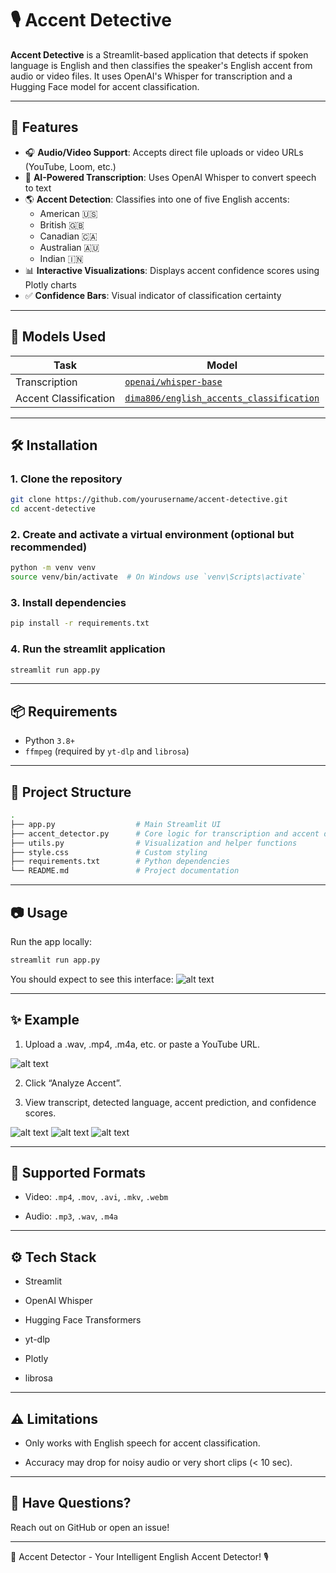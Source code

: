 # 🎙️ Accent Detective

**Accent Detective** is a Streamlit-based application that detects if spoken language is English and then classifies the speaker's English accent from audio or video files. It uses OpenAI's Whisper for transcription and a Hugging Face model for accent classification.

---

## 🚀 Features

- 🎧 **Audio/Video Support**: Accepts direct file uploads or video URLs (YouTube, Loom, etc.)
- 🧠 **AI-Powered Transcription**: Uses OpenAI Whisper to convert speech to text
- 🌎 **Accent Detection**: Classifies into one of five English accents:
  - American 🇺🇸
  - British 🇬🇧
  - Canadian 🇨🇦
  - Australian 🇦🇺
  - Indian 🇮🇳
- 📊 **Interactive Visualizations**: Displays accent confidence scores using Plotly charts
- ✅ **Confidence Bars**: Visual indicator of classification certainty

---

## 🧠 Models Used

| Task                  | Model                                                                 |
|-----------------------|-----------------------------------------------------------------------|
| Transcription         | [`openai/whisper-base`](https://github.com/openai/whisper)           |
| Accent Classification | [`dima806/english_accents_classification`](https://huggingface.co/dima806/english_accents_classification) |

---

## 🛠️ Installation

### 1. Clone the repository
```bash
git clone https://github.com/yourusername/accent-detective.git
cd accent-detective
```

### 2. Create and activate a virtual environment (optional but recommended)
```bash
python -m venv venv
source venv/bin/activate  # On Windows use `venv\Scripts\activate`
```

### 3. Install dependencies
```bash
pip install -r requirements.txt
```

### 4. Run the streamlit application
```bash
streamlit run app.py
```
---

## 📦 Requirements
- Python `3.8+`
- `ffmpeg` (required by `yt-dlp` and `librosa`)

---
## 📁 Project Structure
```bash
.
├── app.py                  # Main Streamlit UI
├── accent_detector.py      # Core logic for transcription and accent detection
├── utils.py                # Visualization and helper functions
├── style.css               # Custom styling
├── requirements.txt        # Python dependencies
└── README.md               # Project documentation
```

---
## 📷 Usage

Run the app locally:
```bash
streamlit run app.py
```

You should expect to see this interface:
![alt text](images/image.png)

---
## ✨ Example

1. Upload a .wav, .mp4, .m4a, etc. or paste a YouTube URL.

![alt text](images/image-1.png)

2. Click “Analyze Accent”.

3. View transcript, detected language, accent prediction, and confidence scores.

![alt text](images/image-2.png)
![alt text](images/image-3.png)
![alt text](images/image-4.png)

---

## 🧪 Supported Formats

- Video: `.mp4`, `.mov`, `.avi`, `.mkv`, `.webm`

- Audio: `.mp3`, `.wav`, `.m4a`

---
## ⚙️ Tech Stack
- Streamlit

- OpenAI Whisper

- Hugging Face Transformers

- yt-dlp

- Plotly

- librosa

---
## ⚠️ Limitations
- Only works with English speech for accent classification.

- Accuracy may drop for noisy audio or very short clips (< 10 sec).

---
## 💬 Have Questions?
Reach out on GitHub or open an issue!

---
🎯 Accent Detector - Your Intelligent English Accent Detector! 🎙️